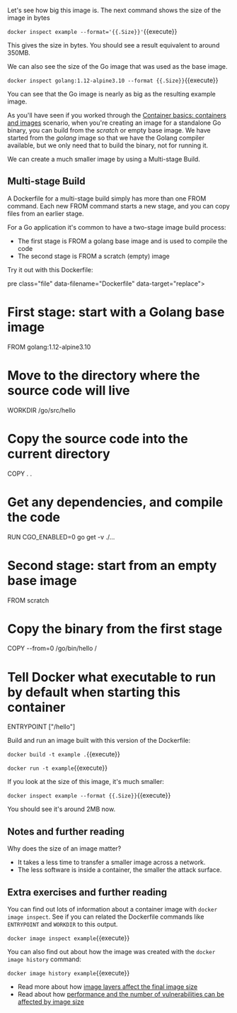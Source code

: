 Let's see how big this image is. The next command shows the size of the image in bytes

`docker inspect example --format='{{.Size}}'`{{execute}}

This gives the size in bytes. You should see a result equivalent to around 350MB.

We can also see the size of the Go image that was used as the base image.

`docker inspect golang:1.12-alpine3.10 --format {{.Size}}`{{execute}}

You can see that the Go image is nearly as big as the resulting example image.

As you'll have seen if you worked through the [Container basics: containers and images](../hello) scenario, when you're creating an image for a standalone Go binary, you can build from the _scratch_ or empty base image. We have started from the _golang_ image so that we have the Golang compiler available, but we only need that to build the binary, not for running it.

We can create a much smaller image by using a Multi-stage Build.

## Multi-stage Build

A Dockerfile for a multi-stage build simply has more than one FROM command. Each new FROM command starts a new stage, and you can copy files from an earlier stage.

For a Go application it's common to have a two-stage image build process:

* The first stage is FROM a golang base image and is used to compile the code
* The second stage is FROM a scratch (empty) image

Try it out with this Dockerfile:

pre class="file" data-filename="Dockerfile" data-target="replace">
# First stage: start with a Golang base image
FROM golang:1.12-alpine3.10

# Move to the directory where the source code will live
WORKDIR /go/src/hello

# Copy the source code into the current directory
COPY . .

# Get any dependencies, and compile the code
RUN CGO_ENABLED=0 go get -v ./...

# Second stage: start from an empty base image
FROM scratch

# Copy the binary from the first stage
COPY --from=0 /go/bin/hello /

# Tell Docker what executable to run by default when starting this container
ENTRYPOINT ["/hello"]
</pre>

Build and run an image built with this version of the Dockerfile:

`docker build -t example .`{{execute}}

`docker run -t example`{{execute}}

If you look at the size of this image, it's much smaller:

`docker inspect example --format {{.Size}}`{{execute}}

You should see it's around 2MB now.

## Notes and further reading

Why does the size of an image matter?

* It takes a less time to transfer a smaller image across a network.
* The less software is inside a container, the smaller the attack surface.

## Extra exercises and further reading

You can find out lots of information about a container image with `docker image inspect`. See if you can related the Dockerfile commands like `ENTRYPOINT` and `WORKDIR` to this output. 

`docker image inspect example`{{execute}}

You can also find out about how the image was created with the `docker image history` command:

`docker image history example`{{execute}}

* Read more about how [image layers affect the final image size](https://developers.redhat.com/blog/2016/03/09/more-about-docker-images-size/)
* Read about how [performance and the number of vulnerabilities can be affected by image size](https://cloud.google.com/blog/products/gcp/kubernetes-best-practices-how-and-why-to-build-small-container-images)

